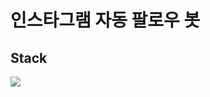 # 인스타그램 자동 팔로우 봇

## Stack
<img src="https://img.shields.io/badge/Selenium-43B02A?style=for-the-badge&logo=selenium&logoColor=white">
